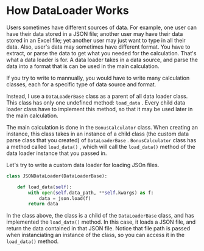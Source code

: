# How DataLoader Works

Users sometimes have different sources of data. For example, one user can have their data stored in a JSON file; another user may have their data stored in an Excel file; yet another user may just want to type in all their data. Also, user's data may sometimes have different format. You have to extract, or parse the data to get what you needed for the calculation. That's what a data loader is for. A data loader takes in a data source, and parse the data into a format that is can be used in the main calculation.

If you try to write to mannually, you would have to write many calculation classes, each for a specific type of data source and format.

Instead, I use a `DataLoaderBase` class as a parent of all data loader class. This class has only one undefined method: `load_data` . Every child data loader class have to implement this method, so that it may be used later in the main calculation.

The main calculation is done in the `BonusCalculator` class. When creating an instance, this class takes in an instance of a child class (the custom data parse class that you created) of `DataLoaderBase` . `BonusCalculator` class has a method called `load_data()` , which will call the `load_data()` method of the data loader instance that you passed in.

Let's try to write a custom data loader for loading JSOn files.

```python
class JSONDataLoader(DataLoaderBase):

    def load_data(self):
        with open(self.data_path, **self.kwargs) as f:
            data = json.load(f)
        return data
```

In the class above, the class is a child of the `DataLoaderBase` class, and has implemented the `load_data()` method. In this case, it loads a JSON file, and return the data contained in that JSON file. Notice that file path is passed when instanciating an instance of the class, so you can access it in the `load_data()` method.
